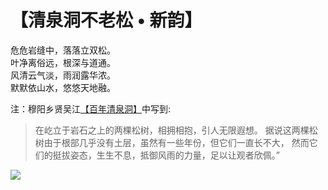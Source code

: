 # 【清泉洞不老松 • 新韵】

危危岩缝中，落落立双松。  
叶净离俗远，根深与道通。  
风清云气淡，雨润露华浓。  
默默依山水，悠悠天地融。  

注：穆阳乡贤吴江[【百年清泉洞】](https://www.sohu.com/a/285976863_489006)中写到:

> 在屹立于岩石之上的两棵松树，相拥相抱，引人无限遐想。
> 据说这两棵松树由于根部几乎没有土层，虽然有一些年份，但它们一直长不大，
> 然而它们的挺拔姿态，生生不息，抵御风雨的力量，足以让观者欣佩。”

![](11.jpg)